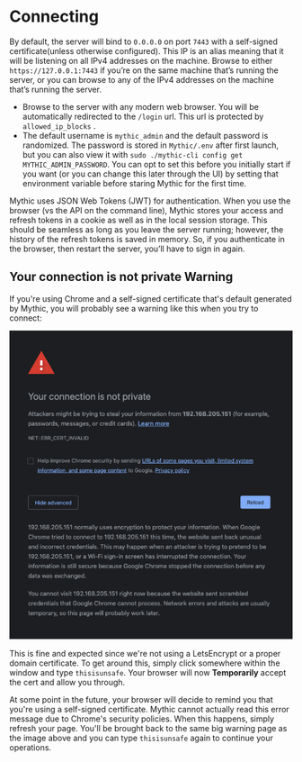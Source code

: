 # Connecting

By default, the server will bind to `0.0.0.0` on port `7443` with a self-signed certificate(unless otherwise configured). This IP is an alias meaning that it will be listening on all IPv4 addresses on the machine. Browse to either `https://127.0.0.1:7443` if you’re on the same machine that’s running the server, or you can browse to any of the IPv4 addresses on the machine that’s running the server.

* Browse to the server with any modern web browser. You will be automatically redirected to the `/login` url. This url is protected by `allowed_ip_blocks` .
* The default username is `mythic_admin` and the default password is randomized. The password is stored in `Mythic/.env` after first launch, but you can also view it with `sudo ./mythic-cli config get MYTHIC_ADMIN_PASSWORD`. You can opt to set this before you initially start if you want (or you can change this later through the UI) by setting that environment variable before staring Mythic for the first time.

Mythic uses JSON Web Tokens (JWT) for authentication. When you use the browser (vs the API on the command line), Mythic stores your access and refresh tokens in a cookie as well as in the local session storage. This should be seamless as long as you leave the server running; however, the history of the refresh tokens is saved in memory. So, if you authenticate in the browser, then restart the server, you’ll have to sign in again.

## Your connection is not private Warning

If you're using Chrome and a self-signed certificate that's default generated by Mythic, you will probably see a warning like this when you try to connect:

![](<../.gitbook/assets/Screen Shot 2020-08-12 at 10.50.15 AM.png>)

This is fine and expected since we're not using a LetsEncrypt or a proper domain certificate. To get around this, simply click somewhere within the window and type `thisisunsafe`. Your browser will now **Temporarily** accept the cert and allow you through.

At some point in the future, your browser will decide to remind you that you're using a self-signed certificate. Mythic cannot actually read this error message due to Chrome's security policies. When this happens, simply refresh your page. You'll be brought back to the same big warning page as the image above and you can type `thisisunsafe` again to continue your operations.
